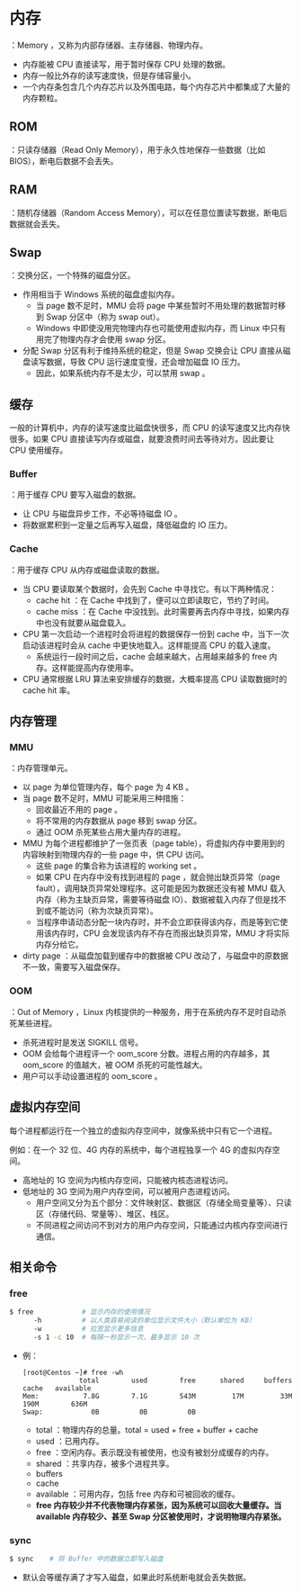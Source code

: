 # 内存

：Memory ，又称为内部存储器、主存储器、物理内存。
- 内存能被 CPU 直接读写，用于暂时保存 CPU 处理的数据。
- 内存一般比外存的读写速度快，但是存储容量小。
- 一个内存条包含几个内存芯片以及外围电路，每个内存芯片中都集成了大量的内存颗粒。

## ROM

：只读存储器（Read Only Memory），用于永久性地保存一些数据（比如 BIOS），断电后数据不会丢失。

## RAM

：随机存储器（Random Access Memory），可以在任意位置读写数据，断电后数据就会丢失。

## Swap

：交换分区，一个特殊的磁盘分区。
- 作用相当于 Windows 系统的磁盘虚拟内存。
  - 当 page 数不足时，MMU 会将 page 中某些暂时不用处理的数据暂时移到 Swap 分区中（称为 swap out）。
  - Windows 中即使没用完物理内存也可能使用虚拟内存，而 Linux 中只有用完了物理内存才会使用 swap 分区。
- 分配 Swap 分区有利于维持系统的稳定，但是 Swap 交换会让 CPU 直接从磁盘读写数据，导致 CPU 运行速度变慢，还会增加磁盘 IO 压力。
  - 因此，如果系统内存不是太少，可以禁用 swap 。

## 缓存

一般的计算机中，内存的读写速度比磁盘快很多，而 CPU 的读写速度又比内存快很多。如果 CPU 直接读写内存或磁盘，就要浪费时间去等待对方。因此要让 CPU 使用缓存。

### Buffer

：用于缓存 CPU 要写入磁盘的数据。
- 让 CPU 与磁盘异步工作，不必等待磁盘 IO 。
- 将数据累积到一定量之后再写入磁盘，降低磁盘的 IO 压力。

### Cache

：用于缓存 CPU 从内存或磁盘读取的数据。
- 当 CPU 要读取某个数据时，会先到 Cache 中寻找它。有以下两种情况：
  - cache hit ：在 Cache 中找到了，便可以立即读取它，节约了时间。
  - cache miss ：在 Cache 中没找到。此时需要再去内存中寻找，如果内存中也没有就要从磁盘载入。
- CPU 第一次启动一个进程时会将进程的数据保存一份到 cache 中，当下一次启动该进程时会从 cache 中更快地载入。这样能提高 CPU 的载入速度。
  - 系统运行一段时间之后，cache 会越来越大，占用越来越多的 free 内存。这样能提高内存使用率。
- CPU 通常根据 LRU 算法来安排缓存的数据，大概率提高 CPU 读取数据时的 cache hit 率。

## 内存管理

### MMU

：内存管理单元。
- 以 page 为单位管理内存，每个 page 为 4 KB 。
- 当 page 数不足时，MMU 可能采用三种措施：
  - 回收最近不用的 page 。
  - 将不常用的内存数据从 page 移到 swap 分区。
  - 通过 OOM 杀死某些占用大量内存的进程。
- MMU 为每个进程都维护了一张页表（page table），将虚拟内存中要用到的内容映射到物理内存的一些 page 中，供 CPU 访问。
  - 这些 page 的集合称为该进程的 working set 。
  - 如果 CPU 在内存中没有找到进程的 page ，就会抛出缺页异常（page fault），调用缺页异常处理程序。这可能是因为数据还没有被 MMU 载入内存（称为主缺页异常，需要等待磁盘 IO）、数据被载入内存了但是找不到或不能访问（称为次缺页异常）。
  - 当程序申请动态分配一块内存时，并不会立即获得该内存，而是等到它使用该内存时，CPU 会发现该内存不存在而报出缺页异常，MMU 才将实际内存分给它。
- dirty page ：从磁盘加载到缓存中的数据被 CPU 改动了，与磁盘中的原数据不一致，需要写入磁盘保存。

### OOM

：Out of Memory ，Linux 内核提供的一种服务，用于在系统内存不足时自动杀死某些进程。
- 杀死进程时是发送 SIGKILL 信号。
- OOM 会给每个进程评一个 oom_score 分数。进程占用的内存越多，其 oom_score 的值越大，被 OOM 杀死的可能性越大。
- 用户可以手动设置进程的 oom_score 。

## 虚拟内存空间

每个进程都运行在一个独立的虚拟内存空间中，就像系统中只有它一个进程。

例如：在一个 32 位、4G 内存的系统中，每个进程独享一个 4G 的虚拟内存空间。
- 高地址的 1G 空间为内核内存空间，只能被内核态进程访问。
- 低地址的 3G 空间为用户内存空间，可以被用户态进程访问。
  - 用户空间又分为五个部分：文件映射区、数据区（存储全局变量等）、只读区（存储代码、常量等）、堆区、栈区。
  - 不同进程之间访问不到对方的用户内存空间，只能通过内核内存空间进行通信。

## 相关命令

### free

```sh
$ free            # 显示内存的使用情况
      -h          # 以人类容易阅读的单位显示文件大小（默认单位为 KB）
      -w          # 拉宽显示更多信息
      -s 1 -c 10  # 每隔一秒显示一次，最多显示 10 次
```
- 例：
    ```
    [root@Centos ~]# free -wh
                  total        used        free      shared     buffers       cache   available
    Mem:           7.8G        7.1G        543M         17M         33M        190M        636M
    Swap:            0B          0B          0B
    ```
    - total ：物理内存的总量。total = used + free + buffer + cache
    - used ：已用内存。
    - free ：空闲内存。表示既没有被使用，也没有被划分成缓存的内存。
    - shared ：共享内存，被多个进程共享。
    - buffers
    - cache
    - available ：可用内存，包括 free 内存和可被回收的缓存。
    - **free 内存较少并不代表物理内存紧张，因为系统可以回收大量缓存。当 available 内存较少、甚至 Swap 分区被使用时，才说明物理内存紧张。**

### sync

```sh
$ sync    # 将 Buffer 中的数据立即写入磁盘
```
- 默认会等缓存满了才写入磁盘，如果此时系统断电就会丢失数据。
